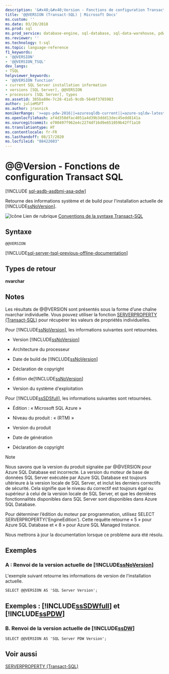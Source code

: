 ```yaml
---
description: '&#x40;&#x40;Version - Fonctions de configuration Transact SQL'
title: '@@VERSION (Transact-SQL) | Microsoft Docs'
ms.custom: ''
ms.date: 03/20/2018
ms.prod: sql
ms.prod_service: database-engine, sql-database, sql-data-warehouse, pdw
ms.reviewer: ''
ms.technology: t-sql
ms.topic: language-reference
f1_keywords:
- '@@VERSION'
- '@@VERSION_TSQL'
dev_langs:
- TSQL
helpviewer_keywords:
- '@@VERSION function'
- current SQL Server installation information
- versions [SQL Server], @@VERSION
- processors [SQL Server], types
ms.assetid: 385ba80e-7c28-41a5-9cdb-5648f3785983
author: julieMSFT
ms.author: jrasnick
monikerRange: '>=aps-pdw-2016||=azuresqldb-current||=azure-sqldw-latest||>=sql-server-2016||=sqlallproducts-allversions||>=sql-server-linux-2017||=azuresqldb-mi-current'
ms.openlocfilehash: af4d350dfac4051a4d39b3ddd13dec45edd8141a
ms.sourcegitcommit: e700497f962e4c2274df16d9e651059b42ff1a10
ms.translationtype: HT
ms.contentlocale: fr-FR
ms.lasthandoff: 08/17/2020
ms.locfileid: "88422603"
---
```

# <a name="x40x40version---transact-sql-configuration-functions"></a>&#x40;&#x40;Version - Fonctions de configuration Transact SQL
[!INCLUDE [sql-asdb-asdbmi-asa-pdw](../../includes/applies-to-version/sql-asdb-asdbmi-asa-pdw.md)]

  Retourne des informations système et de build pour l'installation actuelle de [!INCLUDE[ssNoVersion](../../includes/ssnoversion-md.md)].  
  
 ![Icône Lien de rubrique](../../database-engine/configure-windows/media/topic-link.gif "Icône du lien de rubrique") [Conventions de la syntaxe Transact-SQL](../../t-sql/language-elements/transact-sql-syntax-conventions-transact-sql.md)  
  
## <a name="syntax"></a>Syntaxe  
  
```  
@@VERSION  
```  

[!INCLUDE[sql-server-tsql-previous-offline-documentation](../../includes/sql-server-tsql-previous-offline-documentation.md)]

## <a name="return-types"></a>Types de retour
 **nvarchar**  
  
## <a name="remarks"></a>Notes  
 Les résultats de @@VERSION sont présentés sous la forme d’une chaîne nvarchar individuelle. Vous pouvez utiliser la fonction [SERVERPROPERTY &#40;Transact-SQL&#41;](../../t-sql/functions/serverproperty-transact-sql.md) pour récupérer les valeurs de propriétés individuelles.  
  
 Pour [!INCLUDE[ssNoVersion](../../includes/ssnoversion-md.md)], les informations suivantes sont retournées.  
  
-   Version [!INCLUDE[ssNoVersion](../../includes/ssnoversion-md.md)]  
  
-   Architecture du processeur  
  
-   Date de build de [!INCLUDE[ssNoVersion](../../includes/ssnoversion-md.md)]  
  
-   Déclaration de copyright  
  
-   Édition de[!INCLUDE[ssNoVersion](../../includes/ssnoversion-md.md)]  
  
-   Version du système d'exploitation  
  
 Pour [!INCLUDE[ssSDSfull](../../includes/sssdsfull-md.md)], les informations suivantes sont retournées.  
  
-   Édition : « Microsoft SQL Azure »  
  
-   Niveau du produit : « (RTM) »  
  
-   Version du produit  
  
-   Date de génération  
  
-   Déclaration de copyright  

> [!NOTE]  
> Nous savons que la version du produit signalée par @@VERSION pour Azure SQL Database est incorrecte. La version du moteur de base de données SQL Server exécutée par Azure SQL Database est toujours ultérieure à la version locale de SQL Server, et inclut les derniers correctifs de sécurité. Cela signifie que le niveau du correctif est toujours égal ou supérieur à celui de la version locale de SQL Server, et que les dernières fonctionnalités disponibles dans SQL Server sont disponibles dans Azure SQL Database.
>
> Pour déterminer l’édition du moteur par programmation, utilisez SELECT SERVERPROPERTY('EngineEdition'). Cette requête retourne « 5 » pour Azure SQL Database et « 8 » pour Azure SQL Managed Instance.
>
> Nous mettrons à jour la documentation lorsque ce problème aura été résolu.

  
## <a name="examples"></a>Exemples  
  
### <a name="a-return-the-current-version-of-ssnoversion"></a>A : Renvoi de la version actuelle de [!INCLUDE[ssNoVersion](../../includes/ssnoversion-md.md)]  
 L'exemple suivant retourne les informations de version de l'installation actuelle.  
  
```  
SELECT @@VERSION AS 'SQL Server Version';  
```  
  
## <a name="examples-sssdwfull-and-sspdw"></a>Exemples : [!INCLUDE[ssSDWfull](../../includes/sssdwfull-md.md)] et [!INCLUDE[ssPDW](../../includes/sspdw-md.md)]  
  
### <a name="b-return-the-current-version-of-ssdw"></a>B. Renvoi de la version actuelle de [!INCLUDE[ssDW](../../includes/ssdw-md.md)]  
  
```  
SELECT @@VERSION AS 'SQL Server PDW Version';  
```  
  
## <a name="see-also"></a>Voir aussi  
 [SERVERPROPERTY &#40;Transact-SQL&#41;](../../t-sql/functions/serverproperty-transact-sql.md)  
  
  

